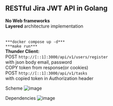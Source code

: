 ## **RESTful** Jira **JWT** API in **Golang**<br>
**No Web frameworks**<br>
**Layered** architecture implementation<br>
<br><br>
```***docker compose up -d***```<br>
```***make run***```<br>
**Thunder Client:**<br>
POST ```http://[::1]:3000/api/v1/users/register```<br>
with json body email, password<br>
COPY token from response(or cookies)<br>
POST ```http://[::1]:3000/api/v1/tasks```<br>
with copied token in Authorization header<br>

Scheme
![image](https://github.com/Rryowa/GoJira-project-manager/assets/80339180/67918f71-8604-41ec-95c6-0fffad8d41d7)

Dependencies
![image](https://github.com/Rryowa/GoJira-project-manager/assets/80339180/189e1301-f711-4429-8f71-c82e5a4bd5ea)
